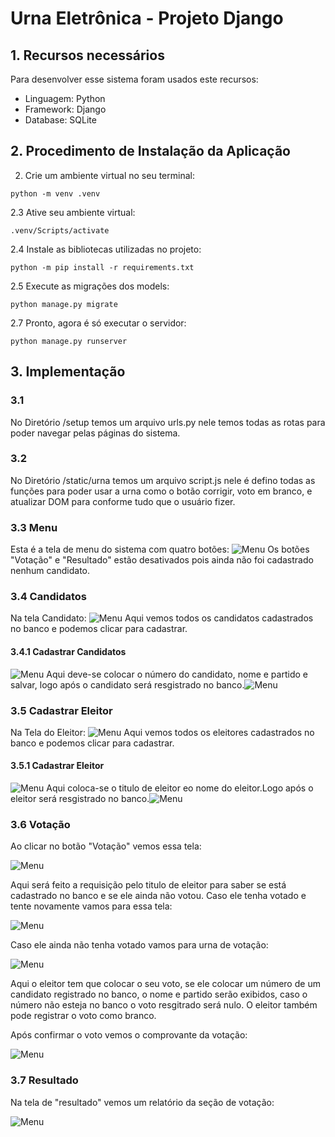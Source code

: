 # Urna Eletrônica - Projeto Django

## 1. Recursos necessários

Para desenvolver esse sistema foram usados este recursos:

- Linguagem: Python
- Framework: Django
- Database: SQLite

## 2. Procedimento de Instalação da Aplicação

2. Crie um ambiente virtual no seu terminal:
```
python -m venv .venv
```

2.3 Ative seu ambiente virtual:
```
.venv/Scripts/activate
```

2.4 Instale as bibliotecas utilizadas no projeto:
```
python -m pip install -r requirements.txt
```

2.5 Execute as migrações dos models:
```
python manage.py migrate
```

2.7 Pronto, agora é só executar o servidor:
```
python manage.py runserver
```

## 3. Implementação 

   ### 3.1 
   No Diretório /setup temos um arquivo urls.py nele temos todas as rotas para poder navegar pelas páginas do sistema.

   ### 3.2 
   No Diretório /static/urna temos um arquivo script.js nele é defino todas as funções para poder usar a urna como o botão corrigir, voto em branco, e atualizar DOM para conforme tudo que o usuário fizer.

   ### 3.3 Menu
   Esta é a tela de menu do sistema com quatro botões: ![Menu](/imagens/Captura%20de%20tela%202023-12-30%20140859.png)
   Os botões "Votação" e "Resultado" estão desativados pois ainda não foi cadastrado nenhum candidato.

   ### 3.4 Candidatos
   Na tela Candidato: ![Menu](/imagens/Captura%20de%20tela%202023-12-30%20140917.png)
   Aqui vemos todos os candidatos cadastrados no banco e podemos clicar para cadastrar.

   #### 3.4.1 Cadastrar Candidatos
   ![Menu](/imagens/Captura%20de%20tela%202023-12-30%20141050.png)
   Aqui deve-se colocar o número do candidato, nome e partido e salvar, logo após o candidato será resgistrado no banco.![Menu](/imagens/Captura%20de%20tela%202023-12-30%20141119.png)

   ### 3.5 Cadastrar Eleitor

   Na Tela do Eleitor:
   ![Menu](/imagens/Captura%20de%20tela%202023-12-30%20143917.png)
   Aqui vemos todos os eleitores cadastrados no banco e podemos clicar para cadastrar.

   #### 3.5.1 Cadastrar Eleitor
   ![Menu](/imagens/Captura%20de%20tela%202023-12-30%20183335.png)
   Aqui coloca-se o titulo de eleitor eo nome do eleitor.Logo após o eleitor será resgistrado no banco.![Menu](/imagens/Captura%20de%20tela%202023-12-30%20144103.png)

   ### 3.6 Votação
   Ao clicar no botão "Votação" vemos essa tela:

   ![Menu](/imagens/Captura%20de%20tela%202023-12-30%20144141.png)

   Aqui será feito a requisição pelo titulo de eleitor para saber se está cadastrado no banco e se ele ainda não votou. Caso ele tenha votado e tente novamente vamos para essa tela:
   
   ![Menu](/imagens/Captura%20de%20tela%202023-12-30%20144446.png)

   Caso ele ainda não tenha votado vamos para urna de votação:

   ![Menu](/imagens/Captura%20de%20tela%202023-12-30%20184411.png)

   Aqui o eleitor tem que colocar o seu voto, se ele colocar um número de um candidato registrado no banco, o nome e partido serão exibidos, caso o número não esteja no banco o voto resgitrado será nulo. O eleitor também pode registrar o voto como branco. 
   
   Após confirmar o voto vemos o comprovante da votação:

   ![Menu](/imagens/Captura%20de%20tela%202023-12-30%20184425.png)

   ### 3.7 Resultado 
   Na tela de "resultado" vemos um relatório da seção de votação:

   ![Menu](/imagens/Captura%20de%20tela%202023-12-30%20153710.png)
   

   

